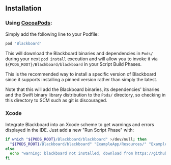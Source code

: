 ## Installation

### Using [CocoaPods](https://cocoapods.org):

Simply add the following line to your Podfile:

```ruby
pod 'Blackboard'
```

This will download the Blackboard binaries and dependencies in `Pods/` during your next
`pod install` execution and will allow you to invoke it via `${PODS_ROOT}/Blackboard/blackboard`
in your Script Build Phases.

This is the recommended way to install a specific version of Blackboard since it supports
installing a pinned version rather than simply the latest.

Note that this will add the Blackboard binaries, its dependencies' binaries and the Swift binary
library distribution to the `Pods/` directory, so checking in this directory to SCM such as
git is discouraged.

### Xcode

Integrate Blackboard into an Xcode scheme to get warnings and errors displayed
in the IDE. Just add a new "Run Script Phase" with:

```bash
if which "${PODS_ROOT}/Blackboard/blackboard" >/dev/null; then
  "${PODS_ROOT}/Blackboard/blackboard" "ExampleApp/Resources/" "ExampleApp/Source/Generated/"
else
  echo "warning: blackboard not installed, download from https://github.com/NathanE73/Blackboard"
fi
```
